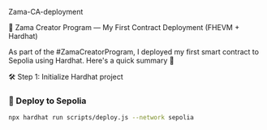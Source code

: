 Zama-CA-deployment 

🚀 Zama Creator Program — My First Contract Deployment (FHEVM + Hardhat)

As part of the #ZamaCreatorProgram, I deployed my first smart contract to Sepolia using Hardhat. Here's a quick summary 🧵

🛠 Step 1: Initialize Hardhat project
### 🚀 Deploy to Sepolia

```bash
npx hardhat run scripts/deploy.js --network sepolia
